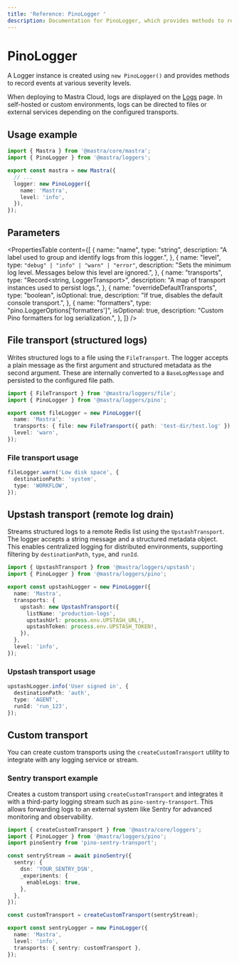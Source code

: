 ```yaml
---
title: 'Reference: PinoLogger '
description: Documentation for PinoLogger, which provides methods to record events at various severity levels.
---
```


# PinoLogger

A Logger instance is created using `new PinoLogger()` and provides methods to record events at various severity levels.

When deploying to Mastra Cloud, logs are displayed on the [Logs](../../../docs/mastra-cloud/dashboard#logs) page. In self-hosted or custom environments, logs can be directed to files or external services depending on the configured transports.

## Usage example

```typescript filename="src/mastra/index.ts" showLineNumbers copy
import { Mastra } from '@mastra/core/mastra';
import { PinoLogger } from '@mastra/loggers';

export const mastra = new Mastra({
  // ...
  logger: new PinoLogger({
    name: 'Mastra',
    level: 'info',
  }),
});
```

## Parameters

<PropertiesTable
content={[
{
name: "name",
type: "string",
description: "A label used to group and identify logs from this logger.",
},
{
name: "level",
type: `"debug" | "info" | "warn" | "error"`,
description: "Sets the minimum log level. Messages below this level are ignored.",
},
{
name: "transports",
type: "Record<string, LoggerTransport>",
description: "A map of transport instances used to persist logs.",
},
{
name: "overrideDefaultTransports",
type: "boolean",
isOptional: true,
description: "If true, disables the default console transport.",
},
{
name: "formatters",
type: "pino.LoggerOptions['formatters']",
isOptional: true,
description: "Custom Pino formatters for log serialization.",
},
]}
/>

## File transport (structured logs)

Writes structured logs to a file using the `FileTransport`. The logger accepts a plain message as the first argument and structured metadata as the second argument. These are internally converted to a `BaseLogMessage` and persisted to the configured file path.

```typescript filename="src/mastra/loggers/file-transport.ts" showLineNumbers copy
import { FileTransport } from '@mastra/loggers/file';
import { PinoLogger } from '@mastra/loggers/pino';

export const fileLogger = new PinoLogger({
  name: 'Mastra',
  transports: { file: new FileTransport({ path: 'test-dir/test.log' }) },
  level: 'warn',
});
```

### File transport usage

```typescript showLineNumbers copy
fileLogger.warn('Low disk space', {
  destinationPath: 'system',
  type: 'WORKFLOW',
});
```

## Upstash transport (remote log drain)

Streams structured logs to a remote Redis list using the `UpstashTransport`. The logger accepts a string message and a structured metadata object. This enables centralized logging for distributed environments, supporting filtering by `destinationPath`, `type`, and `runId`.

```typescript filename="src/mastra/loggers/upstash-transport.ts" showLineNumbers copy
import { UpstashTransport } from '@mastra/loggers/upstash';
import { PinoLogger } from '@mastra/loggers/pino';

export const upstashLogger = new PinoLogger({
  name: 'Mastra',
  transports: {
    upstash: new UpstashTransport({
      listName: 'production-logs',
      upstashUrl: process.env.UPSTASH_URL!,
      upstashToken: process.env.UPSTASH_TOKEN!,
    }),
  },
  level: 'info',
});
```

### Upstash transport usage

```typescript showLineNumbers copy
upstashLogger.info('User signed in', {
  destinationPath: 'auth',
  type: 'AGENT',
  runId: 'run_123',
});
```

## Custom transport

You can create custom transports using the `createCustomTransport` utility to integrate with any logging service or stream.

### Sentry transport example

Creates a custom transport using `createCustomTransport` and integrates it with a third-party logging stream such as `pino-sentry-transport`. This allows forwarding logs to an external system like Sentry for advanced monitoring and observability.

```typescript filename="src/mastra/loggers/sentry-transport.ts" showLineNumbers copy
import { createCustomTransport } from '@mastra/core/loggers';
import { PinoLogger } from '@mastra/loggers/pino';
import pinoSentry from 'pino-sentry-transport';

const sentryStream = await pinoSentry({
  sentry: {
    dsn: 'YOUR_SENTRY_DSN',
    _experiments: {
      enableLogs: true,
    },
  },
});

const customTransport = createCustomTransport(sentryStream);

export const sentryLogger = new PinoLogger({
  name: 'Mastra',
  level: 'info',
  transports: { sentry: customTransport },
});
```
